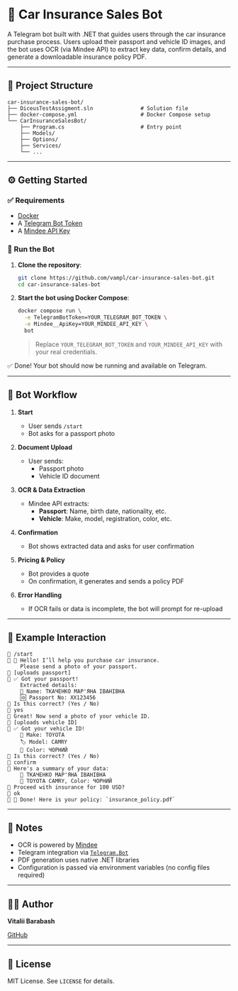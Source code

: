 # 🚗 Car Insurance Sales Bot

A Telegram bot built with .NET that guides users through the car insurance purchase process. Users upload their passport and vehicle ID images, and the bot uses OCR (via Mindee API) to extract key data, confirm details, and generate a downloadable insurance policy PDF.

---

## 📁 Project Structure

```
car-insurance-sales-bot/
├── DiceusTestAssigment.sln               # Solution file
├── docker-compose.yml                    # Docker Compose setup
└── CarInsuranceSalesBot/
    ├── Program.cs                        # Entry point
    ├── Models/
    ├── Options/
    ├── Services/
    └── ...
```

---

## ⚙️ Getting Started

### ✅ Requirements

- [Docker](https://www.docker.com/)
- A [Telegram Bot Token](https://t.me/BotFather)
- A [Mindee API Key](https://platform.mindee.com/)

### 🚀 Run the Bot

1. **Clone the repository**:

   ```bash
   git clone https://github.com/vampl/car-insurance-sales-bot.git
   cd car-insurance-sales-bot
   ```

2. **Start the bot using Docker Compose**:

   ```bash
   docker compose run \
     -e TelegramBotToken=YOUR_TELEGRAM_BOT_TOKEN \
     -e Mindee__ApiKey=YOUR_MINDEE_API_KEY \
     bot
   ```

   > Replace `YOUR_TELEGRAM_BOT_TOKEN` and `YOUR_MINDEE_API_KEY` with your real credentials.

✅ Done! Your bot should now be running and available on Telegram.

---

## 🤖 Bot Workflow

1. **Start**
   - User sends `/start`
   - Bot asks for a passport photo

2. **Document Upload**
   - User sends:
     - Passport photo
     - Vehicle ID document

3. **OCR & Data Extraction**
   - Mindee API extracts:
     - **Passport**: Name, birth date, nationality, etc.
     - **Vehicle**: Make, model, registration, color, etc.

4. **Confirmation**
   - Bot shows extracted data and asks for user confirmation

5. **Pricing & Policy**
   - Bot provides a quote
   - On confirmation, it generates and sends a policy PDF

6. **Error Handling**
   - If OCR fails or data is incomplete, the bot will prompt for re-upload

---

## 💬 Example Interaction

```plaintext
👤 /start  
🤖 👋 Hello! I’ll help you purchase car insurance.  
    Please send a photo of your passport.  
👤 [uploads passport]  
🤖 ✅ Got your passport!  
    Extracted details:  
    👤 Name: ТКАЧЕНКО МАР'ЯНА ІВАНІВНА  
    🆔 Passport No: ХХ123456  
🤖 Is this correct? (Yes / No)  
👤 yes  
🤖 Great! Now send a photo of your vehicle ID.  
👤 [uploads vehicle ID]  
🤖 ✅ Got your vehicle ID!  
    🚗 Make: TOYOTA  
    🏷️ Model: CAMRY  
    🎨 Color: ЧОРНИЙ  
🤖 Is this correct? (Yes / No)  
👤 confirm  
🤖 Here's a summary of your data:  
    👤 ТКАЧЕНКО МАР'ЯНА ІВАНІВНА  
    🚗 TOYOTA CAMRY, Color: ЧОРНИЙ  
🤖 Proceed with insurance for 100 USD?  
👤 ok  
🤖 🎉 Done! Here is your policy: `insurance_policy.pdf`

```

---

## 📌 Notes

- OCR is powered by [Mindee](https://www.mindee.com/)
- Telegram integration via [`Telegram.Bot`](https://github.com/TelegramBots/Telegram.Bot)
- PDF generation uses native .NET libraries
- Configuration is passed via environment variables (no config files required)

---

## 👨‍💻 Author

**Vitalii Barabash**

[GitHub](https://github.com/vampl)

---

## 📄 License

MIT License. See `LICENSE` for details.

